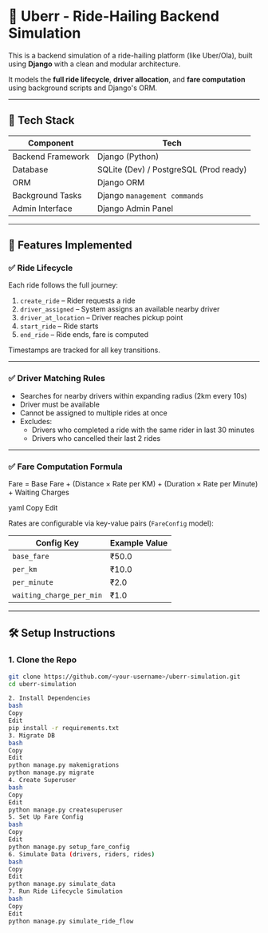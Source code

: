 # 🚗 Uberr - Ride-Hailing Backend Simulation

This is a backend simulation of a ride-hailing platform (like Uber/Ola), built using **Django** with a clean and modular architecture.

It models the **full ride lifecycle**, **driver allocation**, and **fare computation** using background scripts and Django's ORM.

---

## 🧱 Tech Stack

| Component        | Tech            |
|------------------|-----------------|
| Backend Framework | Django (Python) |
| Database         | SQLite (Dev) / PostgreSQL (Prod ready) |
| ORM              | Django ORM |
| Background Tasks | Django `management commands` |
| Admin Interface  | Django Admin Panel |

---

## 🧪 Features Implemented

### ✅ Ride Lifecycle

Each ride follows the full journey:

1. `create_ride` – Rider requests a ride  
2. `driver_assigned` – System assigns an available nearby driver  
3. `driver_at_location` – Driver reaches pickup point  
4. `start_ride` – Ride starts  
5. `end_ride` – Ride ends, fare is computed  

Timestamps are tracked for all key transitions.

---

### ✅ Driver Matching Rules

- Searches for nearby drivers within expanding radius (2km every 10s)
- Driver must be available
- Cannot be assigned to multiple rides at once
- Excludes:
  - Drivers who completed a ride with the same rider in last 30 minutes
  - Drivers who cancelled their last 2 rides

---

### ✅ Fare Computation Formula

Fare = Base Fare + (Distance × Rate per KM) + (Duration × Rate per Minute) + Waiting Charges

yaml
Copy
Edit

Rates are configurable via key-value pairs (`FareConfig` model):

| Config Key              | Example Value |
|-------------------------|---------------|
| `base_fare`             | ₹50.0         |
| `per_km`                | ₹10.0         |
| `per_minute`           | ₹2.0          |
| `waiting_charge_per_min` | ₹1.0        |

---

## 🛠️ Setup Instructions

### 1. Clone the Repo

```bash
git clone https://github.com/<your-username>/uberr-simulation.git
cd uberr-simulation

2. Install Dependencies
bash
Copy
Edit
pip install -r requirements.txt
3. Migrate DB
bash
Copy
Edit
python manage.py makemigrations
python manage.py migrate
4. Create Superuser
bash
Copy
Edit
python manage.py createsuperuser
5. Set Up Fare Config
bash
Copy
Edit
python manage.py setup_fare_config
6. Simulate Data (drivers, riders, rides)
bash
Copy
Edit
python manage.py simulate_data
7. Run Ride Lifecycle Simulation
bash
Copy
Edit
python manage.py simulate_ride_flow
